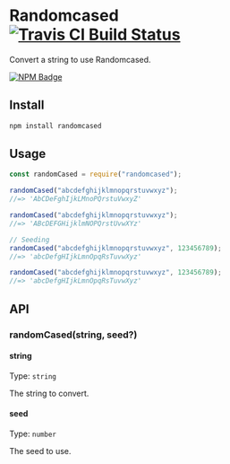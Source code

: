# Randomcased [![Travis CI Build Status](https://img.shields.io/travis/com/Richienb/randomcased/master.svg?style=for-the-badge)](https://travis-ci.com/Richienb/randomcased)

Convert a string to use Randomcased.

[![NPM Badge](https://nodei.co/npm/randomcased.png)](https://npmjs.com/package/randomcased)

## Install

```sh
npm install randomcased
```

## Usage

```js
const randomCased = require("randomcased");

randomCased("abcdefghijklmnopqrstuvwxyz");
//=> 'AbCDeFghIjkLMnoPQrstuVwxyZ'

randomCased("abcdefghijklmnopqrstuvwxyz");
//=> 'ABcDEFGHijklmNOPQrstUvwXYz'

// Seeding
randomCased("abcdefghijklmnopqrstuvwxyz", 123456789);
//=> 'abcDefgHIjkLmnOpqRsTuvwXyz'

randomCased("abcdefghijklmnopqrstuvwxyz", 123456789);
//=> 'abcDefgHIjkLmnOpqRsTuvwXyz'
```

## API

### randomCased(string, seed?)

#### string

Type: `string`

The string to convert.

#### seed

Type: `number`

The seed to use.
